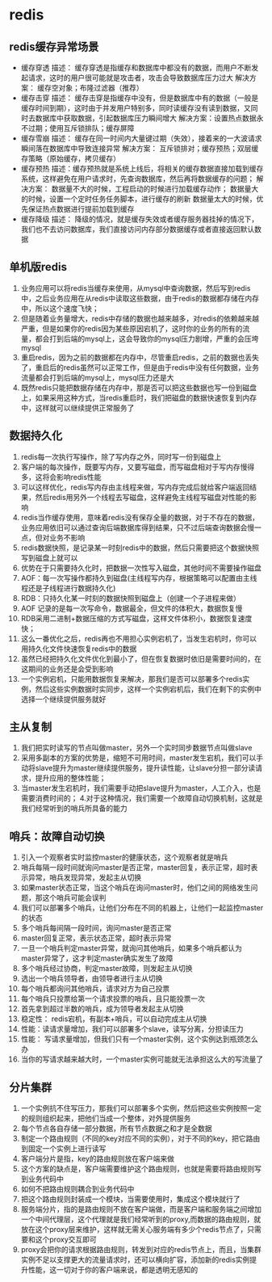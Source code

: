 # redis

## redis缓存异常场景

- 缓存穿透
	描述： 缓存穿透是指缓存和数据库中都没有的数据，而用户不断发起请求，这时的用户很可能就是攻击者，攻击会导致数据库压力过大
	解决方案： 缓存空对象；布隆过滤器（推荐）
- 缓存击穿
	描述： 缓存击穿是指缓存中没有，但是数据库中有的数据（一般是缓存时间到期），这时由于并发用户特别多，同时读缓存没有读到数据，又同时去数据库中获取数据，引起数据库压力瞬间增大
	解决方案：设置热点数据永不过期；使用互斥锁排队；缓存屏障
- 缓存雪崩
	描述： 缓存在同一时间内大量键过期（失效），接着来的一大波请求瞬间落在数据库中导致连接异常
	解决方案： 互斥锁排对；缓存预热；双层缓存策略（原始缓存，拷贝缓存）
- 缓存预热
	描述：缓存预热就是系统上线后，将相关的缓存数据直接加载到缓存系统，这样避免在用户请求时，先查询数据库，然后再将数据缓存的问题；
	解决方案： 数据量不大的时候，工程启动的时候进行加载缓存动作；
			数据量大的时候，设置一个定时任务任务脚本，进行缓存的刷新
			数据量太大的时候，优先保证热点数据进行提前加载到缓存
- 缓存降级
	描述： 降级的情况，就是缓存失效或者缓存服务器挂掉的情况下，我们也不去访问数据库，我们直接访问内存部分数据缓存或者直接返回默认数据 
	
	
## 单机版redis
1. 业务应用可以将redis当缓存来使用，从mysql中查询数据，然后写到redis中，之后业务应用在从redis中读取这些数据，由于redis的数据都存储在内存中，所以这个速度飞快；
2. 但是随着业务量增大，redis中存储的数据也越来越多，对redis的依赖越来越严重，但是如果你的redis因为某些原因宕机了，这时你的业务的所有的流量，都会打到后端的mysql上，这会导致你的mysql压力剧增，严重的会压垮mysql
3. 重启redis，因为之前的数据都在内存中，尽管重启redis，之前的数据也丢失了，重启后的redis虽然可以正常工作，但是由于redis中没有任何数据，业务流量都会打到后端的mysql上，mysql压力还是大
4. 既然redis只能把数据存储在内存中，那是否可以把这些数据也写一份到磁盘上，如果采用这种方式，当redis重启时，我们把磁盘的数据快速恢复到内存中，这样就可以继续提供正常服务了

## 数据持久化
1. redis每一次执行写操作，除了写内存之外，同时写一份到磁盘上
2. 客户端的每次操作，既要写内存，又要写磁盘，而写磁盘相对于写内存慢得多，这将会影响redis性能
3. 可以这样优化，redis写内存由主线程来做，写内存完成后就给客户端返回结果，然后redis用另外一个线程去写磁盘，这样避免主线程写磁盘对性能的影响
4. redis当作缓存使用，意味着redis没有保存全量的数据，对于不存在的数据，业务应用依旧可以通过查询后端数据库得到结果，只不过后端查询数据会慢一点，但对业务不影响
5. redis数据快照，是记录某一时刻redis中的数据，然后只需要把这个数据快照写到磁盘上就可以
6. 优势在于只需要持久化时，把数据一次性写入磁盘，其他时间不需要操作磁盘
7. AOF：每一次写操作都持久到磁盘(主线程写内存，根据策略可以配置由主线程还是子线程进行数据持久化)
8. RDB：只持久化某一时刻的数据快照到磁盘上（创建一个子进程来做）
9. AOF 记录的是每一次写命令，数据最全，但文件的体积大，数据恢复慢
10. RDB采用二进制+数据压缩的方式写磁盘，这样文件体积小，数据恢复速度快；
11. 这么一番优化之后，redis再也不用担心实例宕机了，当发生宕机时，你可以用持久化文件快速恢复redis中的数据
12. 虽然已经把持久化文件优化到最小了，但在恢复数据时依旧是需要时间的，在这期间的业务还是会受到影响
13. 一个实例宕机，只能用数据恢复来解决，那我们是否可以部署多个redis实例，然后这些实例数据时实同步，这样一个实例宕机后，我们在剩下的实例中选择一个继续提供服务就好

## 主从复制
1. 我们把实时读写的节点叫做master，另外一个实时同步数据节点叫做slave
2. 采用多副本的方案的优势是，缩短不可用时间，master发生宕机，我们可以手动将slave提升为master继续提供服务，提升读性能，让slave分担一部分读请求，提升应用的整体性能；
3. 当master发生宕机时，我们需要手动把slave提升为master，人工介入，也是需要消费时间的；
4.对于这种情况，我们需要一个故障自动切换机制，这就是我们经常听到的哨兵所具备的能力

## 哨兵：故障自动切换
1. 引入一个观察者实时监控master的健康状态，这个观察者就是哨兵
2. 哨兵每隔一段时间就询问master是否正常，master回复，表示正常，超时表示异常，哨兵发现异常，发起主从切换
3. 如果master状态正常，当这个哨兵在询问master时，他们之间的网络发生问题，那这个哨兵可能会误判
4. 我们可以部署多个哨兵，让他们分布在不同的机器上，让他们一起监控master的状态
5. 多个哨兵每间隔一段时间，询问master是否正常
6. master回复正常，表示状态正常，超时表示异常
7. 一旦一个哨兵判定master异常，就询问其他哨兵，如果多个哨兵都认为master异常了，这才判定master确实发生了故障
8. 多个哨兵经过协商，判定master故障，则发起主从切换
9. 选出一个哨兵领导者，由领导者进行主从切换
10. 每个哨兵都询问其他哨兵，请求对方为自己投票
11. 每个哨兵只投票给第一个请求投票的哨兵，且只能投票一次
12. 首先拿到超过半数的哨兵，成为领导者发起主从切换
13. 稳定性： redis宕机，有副本+哨兵，可以自动完成主从切换
14. 性能：读请求量增加，我们可以部署多个slave，读写分离，分担读压力
15. 性能： 写请求量增加，但我们只有一个master实例，这个实例达到瓶颈怎么办
16. 当你的写请求越来越大时，一个master实例可能就无法承担这么大的写流量了

## 分片集群
1. 一个实例抗不住写压力，那我们可以部署多个实例，然后把这些实例按照一定的规则组织起来，把他们当成一个整体，对外提供服务
2. 每个节点各自存储一部分数据，所有节点数据之和才是全数据
3. 制定一个路由规则（不同的key对应不同的实例），对于不同的key，把它路由到固定一个实例上进行读写
4. 客户端分片是指，key的路由规则放在客户端来做
5. 这个方案的缺点是，客户端需要维护这个路由规则，也就是需要将路由规则写到业务代码中
6. 如何不把路由规则耦合到业务代码中
7. 把这个路由规则封装成一个模块，当需要使用时，集成这个模块就行了
8. 服务端分片，指的是路由规则不放在客户端做，而是客户端和服务端之间增加一个中间代理层，这个代理就是我们经常听到的proxy,而数据的路由规则，就放在这个proxy层来维护，这样就无需关心服务端有多少个redis节点了，只需要和这个proxy交互即可
9. proxy会把你的请求根据路由规则，转发到对应的redis节点上，而且，当集群实例不足以支撑更大的流量请求时，还可以横向扩容，添加新的redis实例提升性能，这一切对于你的客户端来说，都是透明无感知的

